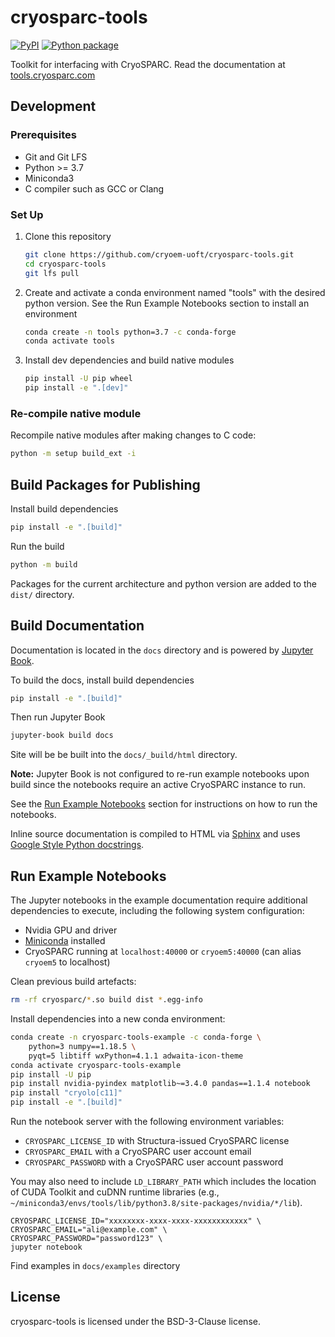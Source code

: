 # cryosparc-tools

[![PyPI](https://badgen.net/pypi/v/cryosparc-tools)](https://pypi.org/project/cryosparc-tools/)
[![Python package](https://github.com/cryoem-uoft/cryosparc-tools/actions/workflows/python-package.yml/badge.svg?branch=main)](https://github.com/cryoem-uoft/cryosparc-tools/actions/workflows/python-package.yml)

Toolkit for interfacing with CryoSPARC. Read the documentation at
[tools.cryosparc.com](https://tools.cryosparc.com)

## Development

### Prerequisites

- Git and Git LFS
- Python >= 3.7
- Miniconda3
- C compiler such as GCC or Clang

### Set Up

1. Clone this repository
   ```sh
   git clone https://github.com/cryoem-uoft/cryosparc-tools.git
   cd cryosparc-tools
   git lfs pull
   ```
2. Create and activate a conda environment named "tools" with the desired python version. See the Run Example Notebooks section to install an environment
   ```sh
   conda create -n tools python=3.7 -c conda-forge
   conda activate tools
   ```
3. Install dev dependencies and build native modules
   ```sh
   pip install -U pip wheel
   pip install -e ".[dev]"
   ```

### Re-compile native module

Recompile native modules after making changes to C code:

```sh
python -m setup build_ext -i
```

## Build Packages for Publishing

Install build dependencies

```sh
pip install -e ".[build]"
```

Run the build

```sh
python -m build
```

Packages for the current architecture and python version are added to the
`dist/` directory.

## Build Documentation

Documentation is located in the `docs` directory and is powered by [Jupyter Book](https://jupyterbook.org/en/stable/intro.html).

To build the docs, install build dependencies

```sh
pip install -e ".[build]"
```

Then run Jupyter Book

```sh
jupyter-book build docs
```

Site will be be built into the `docs/_build/html` directory.

**Note:** Jupyter Book is not configured to re-run example notebooks upon build
since the notebooks require an active CryoSPARC instance to run.

See the [Run Example Notebooks](#run-example-notebooks) section for instructions
on how to run the notebooks.

Inline source documentation is compiled to HTML via [Sphinx](https://www.sphinx-doc.org/en/master/index.html) and uses [Google Style Python docstrings](https://www.sphinx-doc.org/en/master/usage/extensions/example_google.html#example-google).

## Run Example Notebooks

The Jupyter notebooks in the example documentation require additional
dependencies to execute, including the following system configuration:

- Nvidia GPU and driver
- [Miniconda](https://docs.conda.io/en/latest/miniconda.html) installed
- CryoSPARC running at `localhost:40000` or `cryoem5:40000` (can alias `cryoem5` to localhost)

Clean previous build artefacts:

```sh
rm -rf cryosparc/*.so build dist *.egg-info
```

Install dependencies into a new conda environment:

```sh
conda create -n cryosparc-tools-example -c conda-forge \
    python=3 numpy==1.18.5 \
    pyqt=5 libtiff wxPython=4.1.1 adwaita-icon-theme
conda activate cryosparc-tools-example
pip install -U pip
pip install nvidia-pyindex matplotlib~=3.4.0 pandas==1.1.4 notebook
pip install "cryolo[c11]"
pip install -e ".[build]"
```

Run the notebook server with the following environment variables:

- `CRYOSPARC_LICENSE_ID` with Structura-issued CryoSPARC license
- `CRYOSPARC_EMAIL` with a CryoSPARC user account email
- `CRYOSPARC_PASSWORD` with a CryoSPARC user account password

You may also need to include `LD_LIBRARY_PATH` which includes the location of
CUDA Toolkit and cuDNN runtime libraries (e.g., `~/miniconda3/envs/tools/lib/python3.8/site-packages/nvidia/*/lib`).

```
CRYOSPARC_LICENSE_ID="xxxxxxxx-xxxx-xxxx-xxxxxxxxxxxx" \
CRYOSPARC_EMAIL="ali@example.com" \
CRYOSPARC_PASSWORD="password123" \
jupyter notebook
```

Find examples in `docs/examples` directory

## License

cryosparc-tools is licensed under the BSD-3-Clause license.
